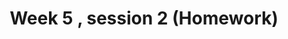 ---
title: Week 5 , session 2 (Homework)
published_at: 2025-04-11
snippet: Week 5 session 2
disable_html_sanitization: true
allow_math: true
---